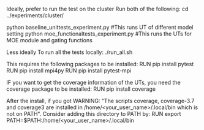 
Ideally, prefer to run the test on the cluster 
Run both of the following:
cd ../experiments/cluster/

python baseline_unittests_experiment.py  #This runs UT of different model setting
python moe_functionaltests_experiment.py  #This runs the UTs for MOE module and gating functions


Less ideally To run all the tests locally:
./run_all.sh 

This requires the following packages to be installed:
RUN pip install pytest
RUN pip install mpi4py
RUN pip install pytest-mpi


IF you want to get the coverage information of the UTs, you need the coverage package to be installed:
RUN pip install coverage

After the install, if you got WARNING: "The scripts coverage, coverage-3.7 and coverage3 are installed in  /home/<your_user_name>/.local/bin  which is not on PATH". Consider adding this directory to PATH by:
RUN export PATH=$PATH:/home/<your_user_name>/.local/bin
